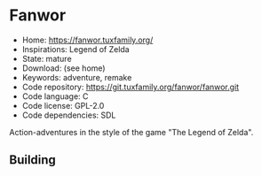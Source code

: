# Fanwor

- Home: https://fanwor.tuxfamily.org/
- Inspirations: Legend of Zelda
- State: mature
- Download: (see home)
- Keywords: adventure, remake
- Code repository: https://git.tuxfamily.org/fanwor/fanwor.git
- Code language: C
- Code license: GPL-2.0
- Code dependencies: SDL

Action-adventures in the style of the game "The Legend of Zelda".

## Building
